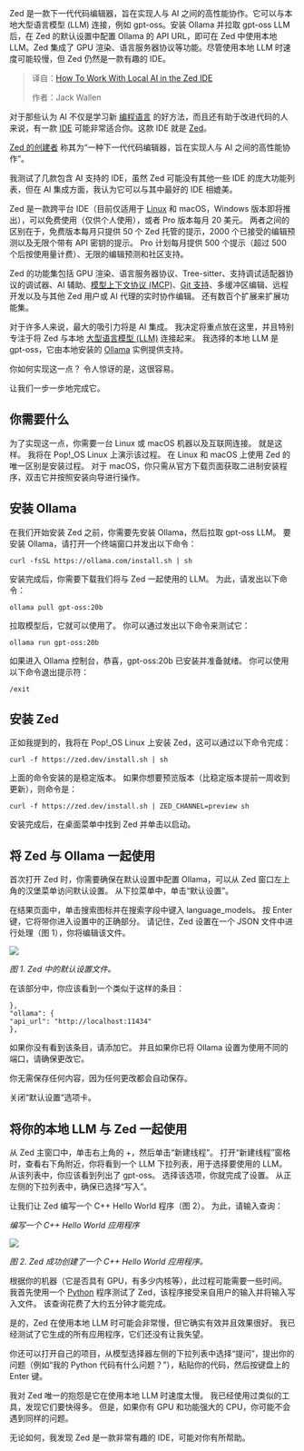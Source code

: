 
<!--
title: Zed IDE 本地 AI 工作指南
cover: https://cdn.thenewstack.io/media/2025/09/81587bd6-tim-mossholder-qvwngmotbik-unsplash.jpg
summary: Zed 是一款下一代代码编辑器，旨在实现人与 AI 之间的高性能协作。它可以与本地大型语言模型 (LLM) 连接，例如 gpt-oss。安装 Ollama 并拉取 gpt-oss LLM 后，在 Zed 的默认设置中配置 Ollama 的 API URL，即可在 Zed 中使用本地 LLM。Zed 集成了 GPU 渲染、语言服务器协议等功能。尽管使用本地 LLM 时速度可能较慢，但 Zed 仍然是一款有趣的 IDE。
-->

Zed 是一款下一代代码编辑器，旨在实现人与 AI 之间的高性能协作。它可以与本地大型语言模型 (LLM) 连接，例如 gpt-oss。安装 Ollama 并拉取 gpt-oss LLM 后，在 Zed 的默认设置中配置 Ollama 的 API URL，即可在 Zed 中使用本地 LLM。Zed 集成了 GPU 渲染、语言服务器协议等功能。尽管使用本地 LLM 时速度可能较慢，但 Zed 仍然是一款有趣的 IDE。

> 译自：[How To Work With Local AI in the Zed IDE](https://thenewstack.io/how-to-work-with-local-ai-in-the-zed-ide/)
> 
> 作者：Jack Wallen

对于那些认为 AI 不仅是学习新 [编程语言](https://thenewstack.io/can-english-dethrone-python-as-top-programming-language/) 的好方法，而且还有助于改进代码的人来说，有一款 [IDE](https://thenewstack.io/best-open-source-ides/) 可能非常适合你。这款 IDE 就是 [Zed](https://zed.dev/)。

[Zed 的创建者](https://thenewstack.io/how-rust-based-zed-built-worlds-fastest-ai-code-editor/) 称其为“一种下一代代码编辑器，旨在实现人与 AI 之间的高性能协作”。

我测试了几款包含 AI 支持的 IDE，虽然 Zed 可能没有其他一些 IDE 的庞大功能列表，但在 AI 集成方面，我认为它可以与其中最好的 IDE 相媲美。

Zed 是一款跨平台 IDE（目前仅适用于 [Linux](https://thenewstack.io/introduction-to-linux-operating-system/) 和 macOS，Windows 版本即将推出），可以免费使用（仅供个人使用），或者 Pro 版本每月 20 美元。 两者之间的区别在于，免费版本每月只提供 50 个 Zed 托管的提示，2000 个已接受的编辑预测以及无限个带有 API 密钥的提示。 Pro 计划每月提供 500 个提示（超过 500 个后按使用量计费）、无限的编辑预测和社区支持。

Zed 的功能集包括 GPU 渲染、语言服务器协议、Tree-sitter、支持调试适配器协议的调试器、AI 辅助、[模型上下文协议 (MCP)](https://thenewstack.io/is-model-context-protocol-the-new-api/)、[Git 支持](https://thenewstack.io/need-to-know-git-start-here/)、多缓冲区编辑、远程开发以及与其他 Zed 用户或 AI 代理的实时协作编辑。 还有数百个扩展来扩展功能集。

对于许多人来说，最大的吸引力将是 AI 集成。 我决定将重点放在这里，并且特别专注于将 Zed 与本地 [大型语言模型 (LLM)](https://thenewstack.io/introduction-to-llms/) 连接起来。 我选择的本地 LLM 是 gpt-oss，它由本地安装的 [Ollama](https://thenewstack.io/how-to-set-up-and-run-a-local-llm-with-ollama-and-llama-2/) 实例提供支持。

你如何实现这一点？ 令人惊讶的是，这很容易。

让我们一步一步地完成它。

## 你需要什么

为了实现这一点，你需要一台 Linux 或 macOS 机器以及互联网连接。 就是这样。 我将在 Pop!\_OS Linux 上演示该过程。 在 Linux 和 macOS 上使用 Zed 的唯一区别是安装过程。 对于 macOS，你只需从官方下载页面获取二进制安装程序，双击它并按照安装向导进行操作。

## 安装 Ollama

在我们开始安装 Zed 之前，你需要先安装 Ollama，然后拉取 gpt-oss LLM。 要安装 Ollama，请打开一个终端窗口并发出以下命令：

```
curl -fsSL https://ollama.com/install.sh | sh
```

安装完成后，你需要下载我们将与 Zed 一起使用的 LLM。 为此，请发出以下命令：

```
ollama pull gpt-oss:20b
```

拉取模型后，它就可以使用了。 你可以通过发出以下命令来测试它：

```
ollama run gpt-oss:20b
```

如果进入 Ollama 控制台，恭喜，gpt-oss:20b 已安装并准备就绪。 你可以使用以下命令退出提示符：

```
/exit
```

## 安装 Zed

正如我提到的，我将在 Pop!\_OS Linux 上安装 Zed，这可以通过以下命令完成：

```
curl -f https://zed.dev/install.sh | sh
```

上面的命令安装的是稳定版本。 如果你想要预览版本（比稳定版本提前一周收到更新），则命令是：

```
curl -f https://zed.dev/install.sh | ZED_CHANNEL=preview sh
```

安装完成后，在桌面菜单中找到 Zed 并单击以启动。

## 将 Zed 与 Ollama 一起使用

首次打开 Zed 时，你需要确保在默认设置中配置 Ollama，可以从 Zed 窗口左上角的汉堡菜单访问默认设置。 从下拉菜单中，单击“默认设置”。

在结果页面中，单击搜索图标并在搜索字段中键入 language\_models。 按 Enter 键，它将带你进入设置中的正确部分。 请记住，Zed 设置在一个 JSON 文件中进行处理（图 1），你将编辑该文件。

[![](https://cdn.thenewstack.io/media/2025/09/7ef7d831-zedsettings.jpg)](https://cdn.thenewstack.io/media/2025/09/7ef7d831-zedsettings.jpg)

*图 1. Zed 中的默认设置文件。*

在该部分中，你应该看到一个类似于这样的条目：

```
},
"ollama": {
"api_url": "http://localhost:11434"
},
```

如果你没有看到该条目，请添加它。 并且如果你已将 Ollama 设置为使用不同的端口，请确保更改它。

你无需保存任何内容，因为任何更改都会自动保存。

关闭“默认设置”选项卡。

## 将你的本地 LLM 与 Zed 一起使用

从 Zed 主窗口中，单击右上角的 +，然后单击“新建线程”。 打开“新建线程”窗格时，查看右下角附近，你将看到一个 LLM 下拉列表，用于选择要使用的 LLM。 从该列表中，你应该看到列出了 gpt-oss。 选择该选项，你就完成了设置。 从正左侧的下拉列表中，确保已选择“写入”。

让我们让 Zed 编写一个 C++ Hello World 程序（图 2）。 为此，请输入查询：

*编写一个 C++ Hello World 应用程序*

[![](https://cdn.thenewstack.io/media/2025/09/22bd603f-zedcplus.jpg)](https://cdn.thenewstack.io/media/2025/09/22bd603f-zedcplus.jpg)

*图 2. Zed 成功创建了一个 C++ Hello World 应用程序。*

根据你的机器（它是否具有 GPU，有多少内核等），此过程可能需要一些时间。 我首先使用一个 [Python](https://thenewstack.io/how-python-grew-from-a-language-to-a-community/) 程序测试了 Zed，该程序接受来自用户的输入并将输入写入文件。 该查询花费了大约五分钟才能完成。

是的，Zed 在使用本地 LLM 时可能会非常慢，但它确实有效并且效果很好。 我已经测试了它生成的所有应用程序，它们还没有让我失望。

你还可以打开自己的项目，从模型选择器左侧的下拉列表中选择“提问”，提出你的问题（例如“我的 Python 代码有什么问题？”），粘贴你的代码，然后按键盘上的 Enter 键。

我对 Zed 唯一的抱怨是它在使用本地 LLM 时速度太慢。 我已经使用过类似的工具，发现它们要快得多。 但是，如果你有 GPU 和功能强大的 CPU，你可能不会遇到同样的问题。

无论如何，我发现 Zed 是一款非常有趣的 IDE，可能对你有所帮助。